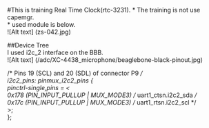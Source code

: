 #This is training Real Time Clock(rtc-3231).
    * The training is not use capemgr.  
    * used module is below.  
![Alt text] (zs-042.jpg)  
    
##Device Tree  
I used i2c_2 interface on the BBB.  
![Alt text] (/adc/XC-4438_microphone/beaglebone-black-pinout.jpg)  

/* Pins 19 (SCL) and 20 (SDL) of connector P9 */  
i2c2_pins: pinmux_i2c2_pins {  
    pinctrl-single,pins = <  
      0x178 (PIN_INPUT_PULLUP | MUX_MODE3)	/* uart1_ctsn.i2c2_sda */  
      0x17c (PIN_INPUT_PULLUP | MUX_MODE3)	/* uart1_rtsn.i2c2_scl */  
    >;  
};  


